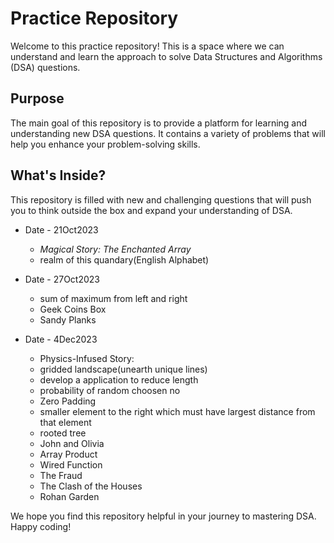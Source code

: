 # Practice Repository

Welcome to this practice repository! This is a space where we can understand and learn the approach to solve Data Structures and Algorithms (DSA) questions.

## Purpose

The main goal of this repository is to provide a platform for learning and understanding new DSA questions. It contains a variety of problems that will help you enhance your problem-solving skills.

## What's Inside?

This repository is filled with new and challenging questions that will push you to think outside the box and expand your understanding of DSA.

-  Date - 21Oct2023
    - _Magical Story: The Enchanted Array_
    - realm of this quandary(English Alphabet)

- Date - 27Oct2023
    - sum of maximum from left and right
    - Geek Coins Box
    - Sandy Planks

- Date - 4Dec2023
    - Physics-Infused Story:
    - gridded landscape(unearth unique lines)
    - develop a application to reduce length
    - probability of random choosen no
    - Zero Padding
    - smaller element to the right which must have largest distance from that element
    - rooted tree
    - John and Olivia
    - Array Product
    - Wired Function
    - The Fraud
    - The Clash of the Houses
    - Rohan Garden

We hope you find this repository helpful in your journey to mastering DSA. Happy coding!
